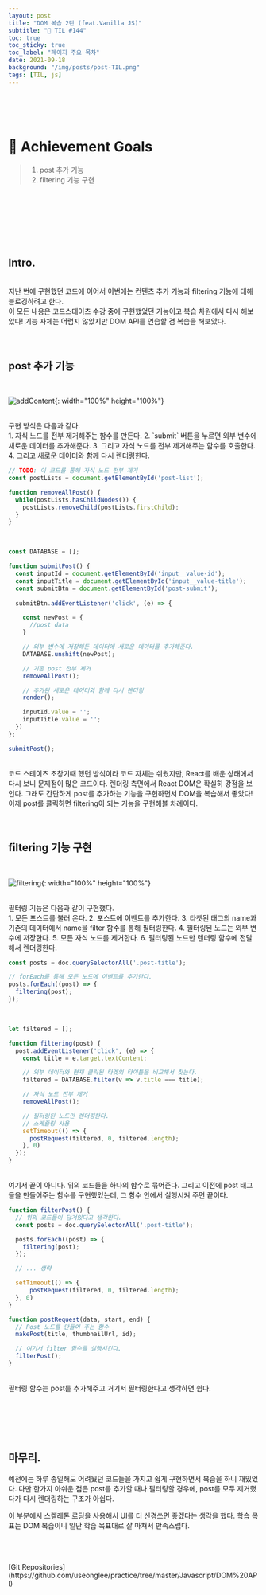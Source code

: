```yaml
---
layout: post
title: "DOM 복습 2탄 (feat.Vanilla JS)"
subtitle: "📅 TIL #144"
toc: true
toc_sticky: true
toc_label: "페이지 주요 목차"
date: 2021-09-18
background: "/img/posts/post-TIL.png"
tags: [TIL, js]
---
```


<br/>
<br/>
<br/>

# 🎯 Achievement Goals

> 1. post 추가 기능
> 2. filtering 기능 구현

<br/>
<br/>
<br/>
<br/>
<br/>
<br/>

## Intro.

<br/>
지난 번에 구현했던 코드에 이어서 이번에는 컨텐츠 추가 기능과 filtering 기능에 대해 블로깅하려고 한다. 

<br/>
이 모든 내용은 코드스테이츠 수강 중에 구현했었던 기능이고 복습 차원에서 다시 해보았다! 기능 자체는 어렵지 않았지만 DOM API를 연습할 겸 복습을 해보았다.

<br/>
<br/>
<br/>

## post 추가 기능

<br />

![addContent](https://user-images.githubusercontent.com/75570915/133886962-f53634bd-9f0a-46d3-aa54-613d724e591d.gif){: width="100%" height="100%"}

<br/>
구현 방식은 다음과 같다.

<br/>
1. 자식 노드를 전부 제거해주는 함수를 만든다.
2. `submit` 버튼을 누르면 외부 변수에 새로운 데이터를 추가해준다.
3. 그리고 자식 노드를 전부 제거해주는 함수를 호출한다.
4. 그리고 새로운 데이터와 함께 다시 렌더링한다.

<br/>

```js
// TODO: 이 코드를 통해 자식 노드 전부 제거
const postLists = document.getElementById('post-list');

function removeAllPost() {
  while(postLists.hasChildNodes()) {
    postLists.removeChild(postLists.firstChild);
  }
}
```

<br/>

```js
const DATABASE = [];

function submitPost() {
  const inputId = document.getElementById('input__value-id');
  const inputTitle = document.getElementById('input__value-title');
  const submitBtn = document.getElementById('post-submit');
  
  submitBtn.addEventListener('click', (e) => {

    const newPost = {
      //post data
    }

    // 외부 변수에 저장해둔 데이터에 새로운 데이터를 추가해준다.
    DATABASE.unshift(newPost);

    // 기존 post 전부 제거
    removeAllPost();

    // 추가된 새로운 데이터와 함께 다시 렌더링
    render();

    inputId.value = '';
    inputTitle.value = '';
  })
};

submitPost();
```

<br/>
코드 스테이츠 초창기때 했던 방식이라 코드 자체는 쉬웠지만, React를 배운 상태에서 다시 보니 문제점이 많은 코드이다. 렌더링 측면에서 React DOM은 확실히 강점을 보인다. 그래도 간단하게 post를 추가하는 기능을 구현하면서 DOM을 복습해서 좋았다!

<br/>
이제 post를 클릭하면 filtering이 되는 기능을 구현해볼 차례이다.

<br/>
<br/>
<br/>

## filtering 기능 구현

<br />

![filtering](https://user-images.githubusercontent.com/75570915/133887473-f607615f-a48a-453d-affc-d589be497d8e.gif){: width="100%" height="100%"}

<br/>
필터링 기능은 다음과 같이 구현했다.

<br/>
1. 모든 포스트를 불러 온다.
2. 포스트에 이벤트를 추가한다.
3. 타겟된 태그의 name과 기존의 데이터에서 name을 filter 함수를 통해 필터링한다.
4. 필터링된 노드는 외부 변수에 저장한다.
5. 모든 자식 노드를 제거한다.
6. 필터링된 노드만 렌더링 함수에 전달해서 렌더링한다.

<br/>

```js
const posts = doc.querySelectorAll('.post-title');

// forEach를 통해 모든 노드에 이벤트를 추가한다.
posts.forEach((post) => {
  filtering(post);
});
```

<br/>

```js
let filtered = [];

function filtering(post) {
  post.addEventListener('click', (e) => {
    const title = e.target.textContent;

    // 외부 데이터와 현재 클릭된 타겟의 타이틀을 비교해서 찾는다.
    filtered = DATABASE.filter(v => v.title === title);

    // 자식 노드 전부 제거
    removeAllPost();

    // 필터링된 노드만 렌더링한다.
    // 스케쥴링 사용
    setTimeout(() => {
      postRequest(filtered, 0, filtered.length);
    }, 0)
  });
}
```

<br/>
여기서 끝이 아니다. 위의 코드들을 하나의 함수로 묶어준다. 그리고 이전에 post 태그들을 만들어주는 함수를 구현했었는데, 그 함수 안에서 실행시켜 주면 끝이다.

<br/>

```js
function filterPost() {
  // 위의 코드들이 담겨있다고 생각한다.
  const posts = doc.querySelectorAll('.post-title');

  posts.forEach((post) => {
    filtering(post);
  });

  // ... 생략

  setTimeout(() => {
      postRequest(filtered, 0, filtered.length);
  }, 0)
}

function postRequest(data, start, end) {
  // Post 노드를 만들어 주는 함수
  makePost(title, thumbnailUrl, id);

  // 여기서 filter 함수를 실행시킨다.
  filterPost();
}
```

<br/>
필터링 함수는 post를 추가해주고 거기서 필터링한다고 생각하면 쉽다. 

<br/>
<br/>
<br/>
<br/>
<br/>
<br/>

## 마무리.

예전에는 하루 종일해도 어려웠던 코드들을 가지고 쉽게 구현하면서 복습을 하니 재밌었다. 다만 한가지 아쉬운 점은 post를 추가할 때나 필터링할 경우에, post를 모두 제거했다가 다시 렌더링하는 구조가 아쉽다.

이 부분에서 스켈레톤 로딩을 사용해서 UI를 더 신경쓰면 좋겠다는 생각을 했다. 학습 목표는 DOM 복습이니 일단 학습 목표대로 잘 마쳐서 만족스럽다.

<br/>
<br/>
<br/>
[Git Repositories](https://github.com/useonglee/practice/tree/master/Javascript/DOM%20API)<br/>

<br/>
<br/>
<br/>
<br/>
<br/>

